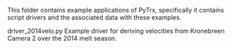 This folder contains example applications of PyTrx, specifically it contains script drivers and the associated data with these examples.

driver_2014velo.py
Example driver for deriving velocities from Kronebreen Camera 2 over the 2014 melt season.
